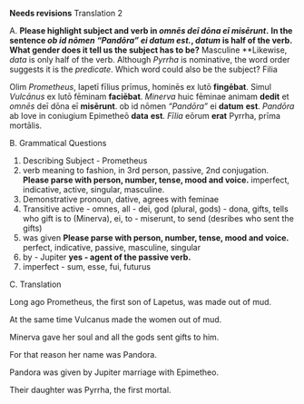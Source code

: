 **Needs revisions**
Translation 2


A.
**Please highlight subject and verb in *omnēs deī dōna eī misērunt*.**
**In the sentence *ob id nōmen “Pandōra” ei datum est.*, *datum* is half of the verb.  What gender does it tell us the subject has to be?** Masculine
**Likewise, *data* is only half of the verb.  Although *Pyrrha* is nominative, the word order suggests it is the *predicate*. Which word could also be the subject? Filia

Olim *Prometheus*, Iapetī fīlius prīmus, hominēs ex lutō **fingēbat**.
Simul *Vulcānus* ex lutō fēminam **faciēbat**.
*Minerva* huic fēminae animam **dedit** et *omnēs* deī dōna eī **misērunt**.
ob id nōmen *“Pandōra”* ei **datum** **est**.
*Pandōra* ab Iove in coniugium Epimetheō **data** **est**.
*Fīlia* eōrum **erat** Pyrrha, prīma mortālis.


B. Grammatical Questions

 1. Describing Subject - Prometheus
 2. verb meaning to fashion, in 3rd person, passive, 2nd conjugation.  **Please parse with person, number, tense, mood and voice.** imperfect, indicative, active, singular, masculine.
 3. Demonstrative pronoun, dative, agrees with feminae
 4. Transitive active - omnes, all - dei, god (plural, gods) - dona, gifts, tells who gift is to (Minerva), ei, to - miserunt, to send (desribes who sent the gifts)
 5. was given   **Please parse with person, number, tense, mood and voice.** perfect, indicative, passive, masculine, singular
 6. by - Jupiter **yes - agent of the passive verb.** 
 7. imperfect - sum, esse, fui, futurus






C. Translation

Long ago Prometheus, the first son of Lapetus, was made out of mud.

At the same time Vulcanus made the women out of mud.

Minerva gave her soul and all the gods sent gifts to him.

For that reason her name was Pandora.

Pandora was given by Jupiter marriage with Epimetheo.

Their daughter was Pyrrha, the first mortal.
